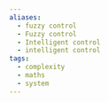 ```yaml
---
aliases:
  - fuzzy control
  - Fuzzy control
  - Intelligent control
  - intelligent control
tags:
  - complexity
  - maths
  - system
---
```

